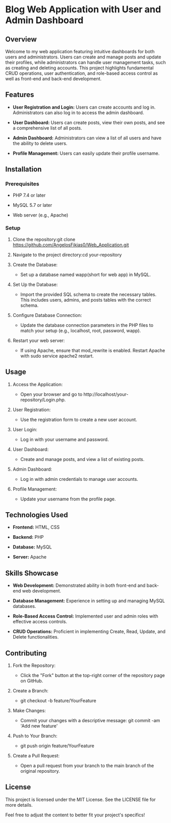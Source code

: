 Blog Web Application with User and Admin Dashboard
=============================================

Overview
--------

Welcome to my web application featuring intuitive dashboards for both users and administrators. Users can create and manage posts and update their profiles, while administrators can handle user management tasks, such as creating and deleting accounts. This project highlights fundamental CRUD operations, user authentication, and role-based access control as well as front-end and back-end development.

Features
--------

*   **User Registration and Login:** Users can create accounts and log in. Administrators can also log in to access the admin dashboard.
    
*   **User Dashboard:** Users can create posts, view their own posts, and see a comprehensive list of all posts.
    
*   **Admin Dashboard:** Administrators can view a list of all users and have the ability to delete users.
    
*   **Profile Management:** Users can easily update their profile username.
    

Installation
------------

### Prerequisites

*   PHP 7.4 or later
    
*   MySQL 5.7 or later
    
*   Web server (e.g., Apache)
    

### Setup

1.  Clone the repository:git clone https://github.com/AngelosFikias0/Web_Application.git
    
2.  Navigate to the project directory:cd your-repository
    
3.  Create the Database:
    
    *   Set up a database named wapp(short for web app) in MySQL.
        
4.  Set Up the Database:
    
    *   Import the provided SQL schema to create the necessary tables. This includes users, admins, and posts tables with the correct schema.
        
5.  Configure Database Connection:
    
    *   Update the database connection parameters in the PHP files to match your setup (e.g., localhost, root, password, wapp).
        
6.  Restart your web server:
    
    *   If using Apache, ensure that mod\_rewrite is enabled. Restart Apache with sudo service apache2 restart.
        

Usage
-----

1.  Access the Application:
    
    *   Open your browser and go to http://localhost/your-repository/Login.php.
        
2.  User Registration:
    
    *   Use the registration form to create a new user account.
        
3.  User Login:
    
    *   Log in with your username and password.
        
4.  User Dashboard:
    
    *   Create and manage posts, and view a list of existing posts.
        
5.  Admin Dashboard:
    
    *   Log in with admin credentials to manage user accounts.
        
6.  Profile Management:
    
    *   Update your username from the profile page.
        

Technologies Used
-----------------

*   **Frontend:** HTML, CSS
    
*   **Backend:** PHP
    
*   **Database:** MySQL
    
*   **Server:** Apache
    

Skills Showcase
---------------

*   **Web Development:** Demonstrated ability in both front-end and back-end web development.
    
*   **Database Management:** Experience in setting up and managing MySQL databases.
    
*   **Role-Based Access Control:** Implemented user and admin roles with effective access controls.
    
*   **CRUD Operations:** Proficient in implementing Create, Read, Update, and Delete functionalities.
    

Contributing
------------

1.  Fork the Repository:
    
    *   Click the "Fork" button at the top-right corner of the repository page on GitHub.
        
2.  Create a Branch:
    
    *   git checkout -b feature/YourFeature
        
3.  Make Changes:
    
    *   Commit your changes with a descriptive message: git commit -am 'Add new feature'
        
4.  Push to Your Branch:
    
    *   git push origin feature/YourFeature
        
5.  Create a Pull Request:
    
    *   Open a pull request from your branch to the main branch of the original repository.
        

License
-------

This project is licensed under the MIT License. See the LICENSE file for more details.

Feel free to adjust the content to better fit your project's specifics!
